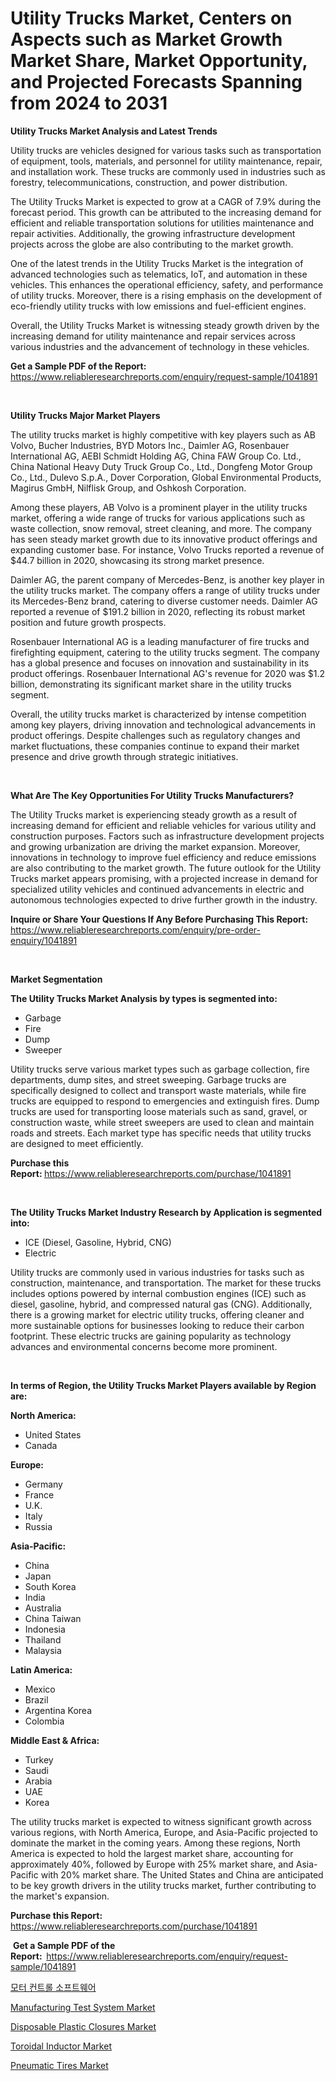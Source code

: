 <p><h1>Utility Trucks Market, Centers on Aspects such as Market Growth Market Share, Market Opportunity, and Projected Forecasts Spanning from 2024 to 2031</h1></p><p><strong>Utility Trucks Market Analysis and Latest Trends</strong></p>
<p><p>Utility trucks are vehicles designed for various tasks such as transportation of equipment, tools, materials, and personnel for utility maintenance, repair, and installation work. These trucks are commonly used in industries such as forestry, telecommunications, construction, and power distribution.</p><p>The Utility Trucks Market is expected to grow at a CAGR of 7.9% during the forecast period. This growth can be attributed to the increasing demand for efficient and reliable transportation solutions for utilities maintenance and repair activities. Additionally, the growing infrastructure development projects across the globe are also contributing to the market growth.</p><p>One of the latest trends in the Utility Trucks Market is the integration of advanced technologies such as telematics, IoT, and automation in these vehicles. This enhances the operational efficiency, safety, and performance of utility trucks. Moreover, there is a rising emphasis on the development of eco-friendly utility trucks with low emissions and fuel-efficient engines.</p><p>Overall, the Utility Trucks Market is witnessing steady growth driven by the increasing demand for utility maintenance and repair services across various industries and the advancement of technology in these vehicles.</p></p>
<p><strong>Get a Sample PDF of the Report:&nbsp;</strong> <a href="https://www.reliableresearchreports.com/enquiry/request-sample/1041891">https://www.reliableresearchreports.com/enquiry/request-sample/1041891</a></p>
<p>&nbsp;</p>
<p><strong>Utility Trucks Major Market Players</strong></p>
<p><p>The utility trucks market is highly competitive with key players such as AB Volvo, Bucher Industries, BYD Motors Inc., Daimler AG, Rosenbauer International AG, AEBI Schmidt Holding AG, China FAW Group Co. Ltd., China National Heavy Duty Truck Group Co., Ltd., Dongfeng Motor Group Co., Ltd., Dulevo S.p.A., Dover Corporation, Global Environmental Products, Magirus GmbH, Nilflisk Group, and Oshkosh Corporation.</p><p>Among these players, AB Volvo is a prominent player in the utility trucks market, offering a wide range of trucks for various applications such as waste collection, snow removal, street cleaning, and more. The company has seen steady market growth due to its innovative product offerings and expanding customer base. For instance, Volvo Trucks reported a revenue of $44.7 billion in 2020, showcasing its strong market presence.</p><p>Daimler AG, the parent company of Mercedes-Benz, is another key player in the utility trucks market. The company offers a range of utility trucks under its Mercedes-Benz brand, catering to diverse customer needs. Daimler AG reported a revenue of $191.2 billion in 2020, reflecting its robust market position and future growth prospects.</p><p>Rosenbauer International AG is a leading manufacturer of fire trucks and firefighting equipment, catering to the utility trucks segment. The company has a global presence and focuses on innovation and sustainability in its product offerings. Rosenbauer International AG's revenue for 2020 was $1.2 billion, demonstrating its significant market share in the utility trucks segment.</p><p>Overall, the utility trucks market is characterized by intense competition among key players, driving innovation and technological advancements in product offerings. Despite challenges such as regulatory changes and market fluctuations, these companies continue to expand their market presence and drive growth through strategic initiatives.</p></p>
<p>&nbsp;</p>
<p><strong>What Are The Key Opportunities For Utility Trucks Manufacturers?</strong></p>
<p><p>The Utility Trucks market is experiencing steady growth as a result of increasing demand for efficient and reliable vehicles for various utility and construction purposes. Factors such as infrastructure development projects and growing urbanization are driving the market expansion. Moreover, innovations in technology to improve fuel efficiency and reduce emissions are also contributing to the market growth. The future outlook for the Utility Trucks market appears promising, with a projected increase in demand for specialized utility vehicles and continued advancements in electric and autonomous technologies expected to drive further growth in the industry.</p></p>
<p><strong>Inquire or Share Your Questions If Any Before Purchasing This Report:</strong> <a href="https://www.reliableresearchreports.com/enquiry/pre-order-enquiry/1041891">https://www.reliableresearchreports.com/enquiry/pre-order-enquiry/1041891</a></p>
<p>&nbsp;</p>
<p><strong>Market Segmentation</strong></p>
<p><strong>The Utility Trucks Market Analysis by types is segmented into:</strong></p>
<p><ul><li>Garbage</li><li>Fire</li><li>Dump</li><li>Sweeper</li></ul></p>
<p><p>Utility trucks serve various market types such as garbage collection, fire departments, dump sites, and street sweeping. Garbage trucks are specifically designed to collect and transport waste materials, while fire trucks are equipped to respond to emergencies and extinguish fires. Dump trucks are used for transporting loose materials such as sand, gravel, or construction waste, while street sweepers are used to clean and maintain roads and streets. Each market type has specific needs that utility trucks are designed to meet efficiently.</p></p>
<p><strong>Purchase this Report:&nbsp;</strong><a href="https://www.reliableresearchreports.com/purchase/1041891">https://www.reliableresearchreports.com/purchase/1041891</a></p>
<p>&nbsp;</p>
<p><strong>The Utility Trucks Market Industry Research by Application is segmented into:</strong></p>
<p><ul><li>ICE (Diesel, Gasoline, Hybrid, CNG)</li><li>Electric</li></ul></p>
<p><p>Utility trucks are commonly used in various industries for tasks such as construction, maintenance, and transportation. The market for these trucks includes options powered by internal combustion engines (ICE) such as diesel, gasoline, hybrid, and compressed natural gas (CNG). Additionally, there is a growing market for electric utility trucks, offering cleaner and more sustainable options for businesses looking to reduce their carbon footprint. These electric trucks are gaining popularity as technology advances and environmental concerns become more prominent.</p></p>
<p>&nbsp;</p>
<p><strong>In terms of Region, the Utility Trucks Market Players available by Region are:</strong></p>
<p>
    <p> <strong> North America: </strong>
        <ul>
            <li>United States</li>
            <li>Canada</li>
        </ul>
        </p> 
    <p> <strong> Europe: </strong>
        <ul>
            <li>Germany</li>
            <li>France</li>
            <li>U.K.</li>
            <li>Italy</li>
            <li>Russia</li>
        </ul>
        </p> 
    <p> <strong> Asia-Pacific: </strong>
        <ul>
            <li>China</li>
            <li>Japan</li>
            <li>South Korea</li>
            <li>India</li>
            <li>Australia</li>
            <li>China Taiwan</li>
            <li>Indonesia</li>
            <li>Thailand</li>
            <li>Malaysia</li>
        </ul>
        </p> 
    <p> <strong> Latin America: </strong>
        <ul>
            <li>Mexico</li>
            <li>Brazil</li>
            <li>Argentina Korea</li>
            <li>Colombia</li>
        </ul>
        </p> 
    <p> <strong> Middle East & Africa: </strong>
        <ul>
            <li>Turkey</li>
            <li>Saudi</li>
            <li>Arabia</li>
            <li>UAE</li>
            <li>Korea</li>
        </ul>
    </p>
    </p>
<p><p>The utility trucks market is expected to witness significant growth across various regions, with North America, Europe, and Asia-Pacific projected to dominate the market in the coming years. Among these regions, North America is expected to hold the largest market share, accounting for approximately 40%, followed by Europe with 25% market share, and Asia-Pacific with 20% market share. The United States and China are anticipated to be key growth drivers in the utility trucks market, further contributing to the market's expansion.</p></p>
<p><strong>Purchase this Report: </strong><a href="https://www.reliableresearchreports.com/purchase/1041891">https://www.reliableresearchreports.com/purchase/1041891</a></p>
<p>&nbsp;<strong>Get a Sample PDF of the Report:&nbsp;&nbsp;</strong><a href="https://www.reliableresearchreports.com/enquiry/request-sample/1041891">https://www.reliableresearchreports.com/enquiry/request-sample/1041891</a></p>
<p><strong></strong></p>
<p><p><a href="https://medium.com/@sarissaschmalingtr6fz2739/2024%EB%85%84%EB%B6%80%ED%84%B0-2031%EB%85%84%EA%B9%8C%EC%A7%80%EC%9D%98-%EA%B8%B0%EA%B0%84-%EB%8F%99%EC%95%88-%EB%AA%A9%EC%97%85-%EC%A0%9C%EC%96%B4-%EC%86%8C%ED%94%84%ED%8A%B8%EC%9B%A8%EC%96%B4-%EC%8B%9C%EC%9E%A5-%EB%B6%84%EC%84%9D-%EB%B0%8F-%ED%81%AC%EA%B8%B0-%EC%A0%84%EB%A7%9D-986770aa1dc5">모터 컨트롤 소프트웨어</a></p><p><a href="https://issuu.com/reportprime-2/docs/manufacturing-test-system-market-size-2030.pptx">Manufacturing Test System Market</a></p><p><a href="https://forested-sushi-9b0.notion.site/Disposable-Plastic-Closures-Market-Furnish-Information-about-Market-Size-Market-Share-Market-Dynam-bd7fbfb0ffb949f3a5b9505d384a28ad">Disposable Plastic Closures Market</a></p><p><a href="https://issuu.com/reportprime-2/docs/toroidal-inductor-market-size-2030.pptx">Toroidal Inductor Market</a></p><p><a href="https://github.com/Chiragrp22/Market-Research-Report-List-3/blob/main/pneumatic-tires-market.md">Pneumatic Tires Market</a></p></p>